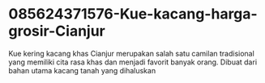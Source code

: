 # 085624371576-Kue-kacang-harga-grosir-Cianjur
Kue kering kacang khas Cianjur merupakan salah satu camilan tradisional yang memiliki cita rasa khas dan menjadi favorit banyak orang. Dibuat dari bahan utama kacang tanah yang dihaluskan 
